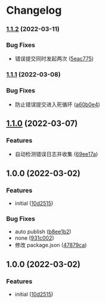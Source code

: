 # Changelog

### [1.1.2](https://github.com/fengsi-io/nuxt-winston-loki/compare/v1.1.1...v1.1.2) (2022-03-11)


### Bug Fixes

* 错误提交同时发起两次 ([5eac775](https://github.com/fengsi-io/nuxt-winston-loki/commit/5eac775f919f1bf874ed662ce5ec49e8e8ef8420))

### [1.1.1](https://github.com/fengsi-io/nuxt-winston-loki/compare/v1.1.0...v1.1.1) (2022-03-08)


### Bug Fixes

* 防止错误提交进入死循环 ([a60b0e4](https://github.com/fengsi-io/nuxt-winston-loki/commit/a60b0e4298b044173164676e223342a952ec5af2))

## [1.1.0](https://github.com/fengsi-io/nuxt-winston-loki/compare/v1.0.0...v1.1.0) (2022-03-07)


### Features

* 自动检测错误日志并收集 ([69ee17a](https://github.com/fengsi-io/nuxt-winston-loki/commit/69ee17a7e2c6c0b71e7e477c57ec674cf1fff4c1))

## 1.0.0 (2022-03-02)


### Features

* initial ([10d2515](https://github.com/fengsi-io/nuxt-winston-loki/commit/10d2515b3adaac918028259d5e48ba2b88a4a743))


### Bug Fixes

* auto publish ([b8ee1b2](https://github.com/fengsi-io/nuxt-winston-loki/commit/b8ee1b2bae10693d91d13d6ae95580587b4106e8))
* none ([931c002](https://github.com/fengsi-io/nuxt-winston-loki/commit/931c00207ed03a70bd521b01549dcab0582b3e35))
* 修改 package.json ([47879ca](https://github.com/fengsi-io/nuxt-winston-loki/commit/47879cae149085a992a75d888f4c1096f4b4703a))

## 1.0.0 (2022-03-02)


### Features

* initial ([10d2515](https://github.com/fengsi-io/nuxt-winston-loki/commit/10d2515b3adaac918028259d5e48ba2b88a4a743))
